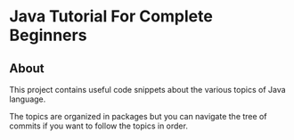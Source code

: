 Java Tutorial For Complete Beginners
====================================

## About
This project contains useful code snippets about the various topics of Java language. 

The topics are organized in packages but you can navigate the tree of commits if you want to follow
the topics in order. 